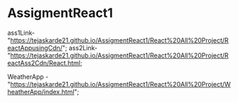 # AssigmentReact1


ass1Link- "https://tejaskarde21.github.io/AssigmentReact1/React%20All%20Project/ReactAppusingCdn/";
ass2Link- "https://tejaskarde21.github.io/AssigmentReact1/React%20All%20Project/ReactAss2Cdn/React.html;

WeatherApp - "https://tejaskarde21.github.io/AssigmentReact1/React%20All%20Project/WheatherApp/index.html";

